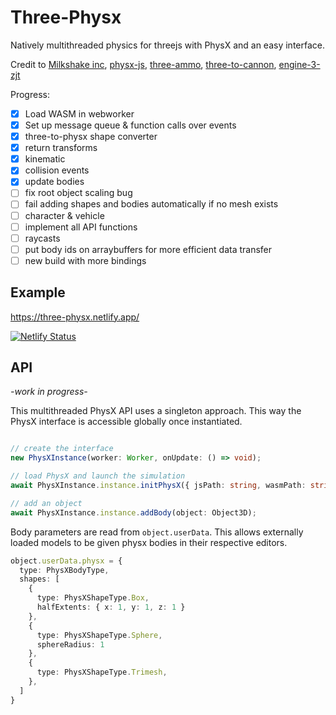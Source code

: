 # Three-Physx

Natively multithreaded physics for threejs with PhysX and an easy interface.

Credit to [Milkshake inc](https://github.com/Milkshake-Inc/ecs/tree/library/src/engine/plugins/physics/physx), [physx-js](https://github.com/ashconnell/physx-js), [three-ammo](https://github.com/InfiniteLee/three-ammo), [three-to-cannon](https://github.com/donmccurdy/three-to-cannon), [engine-3-zjt](https://github.com/jiatuhao/engine-3-zjt/)

Progress:
- [x] Load WASM in webworker
- [x] Set up message queue & function calls over events
- [x] three-to-physx shape converter
- [x] return transforms
- [x] kinematic
- [x] collision events
- [x] update bodies
- [ ] fix root object scaling bug
- [ ] fail adding shapes and bodies automatically if no mesh exists
- [ ] character & vehicle
- [ ] implement all API functions
- [ ] raycasts
- [ ] put body ids on arraybuffers for more efficient data transfer
- [ ] new build with more bindings

## Example

https://three-physx.netlify.app/

[![Netlify Status](https://api.netlify.com/api/v1/badges/dce6d784-da79-4e45-8c34-5f034526853f/deploy-status)](https://app.netlify.com/sites/three-physx/deploys)


## API

*-work in progress-*

This multithreaded PhysX API uses a singleton approach. This way the PhysX interface is accessible globally once instantiated.

```typescript

// create the interface
new PhysXInstance(worker: Worker, onUpdate: () => void);

// load PhysX and launch the simulation
await PhysXInstance.instance.initPhysX({ jsPath: string, wasmPath: string });

// add an object
await PhysXInstance.instance.addBody(object: Object3D);
```

Body parameters are read from `object.userData`. This allows externally loaded models to be given physx bodies in their respective editors.

```typescript
object.userData.physx = {
  type: PhysXBodyType,
  shapes: [
    {
      type: PhysXShapeType.Box,
      halfExtents: { x: 1, y: 1, z: 1 }
    },
    {
      type: PhysXShapeType.Sphere,
      sphereRadius: 1
    },
    {
      type: PhysXShapeType.Trimesh,
    },
  ]
}
```


